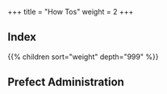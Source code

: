 +++
title = "How Tos"
weight = 2
+++

## Index

{{% children sort="weight" depth="999" %}}


## Prefect Administration 

